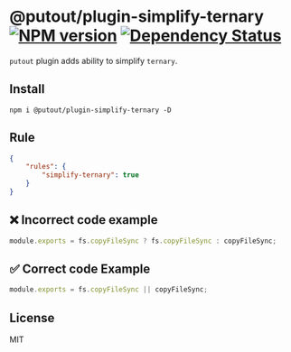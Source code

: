 # @putout/plugin-simplify-ternary [![NPM version][NPMIMGURL]][NPMURL] [![Dependency Status][DependencyStatusIMGURL]][DependencyStatusURL]

[NPMIMGURL]:                https://img.shields.io/npm/v/@putout/plugin-simplify-ternary.svg?style=flat&longCache=true
[NPMURL]:                   https://npmjs.org/package/@putout/plugin-simplify-ternary "npm"

[DependencyStatusURL]:      https://david-dm.org/coderaiser/putout?path=packages/plugin-simplify-ternary
[DependencyStatusIMGURL]:   https://david-dm.org/coderaiser/putout.svg?path=packages/plugin-simplify-ternary

`putout` plugin adds ability to simplify `ternary`.
## Install

```
npm i @putout/plugin-simplify-ternary -D
```

## Rule

```json
{
    "rules": {
        "simplify-ternary": true
    }
}
```

## ❌ Incorrect code example

```js
module.exports = fs.copyFileSync ? fs.copyFileSync : copyFileSync;
```

## ✅ Correct code Example

```js
module.exports = fs.copyFileSync || copyFileSync;
```

## License

MIT

